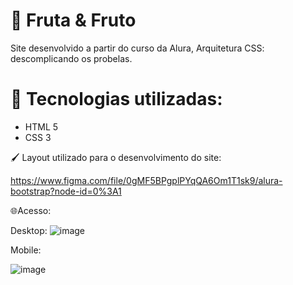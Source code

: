 # 🥗 Fruta & Fruto
 Site desenvolvido a partir do curso da Alura,  Arquitetura CSS: descomplicando os probelas.

# :rocket: Tecnologias utilizadas:

* HTML 5
* CSS 3

🖌 Layout utilizado para o desenvolvimento do site:

https://www.figma.com/file/0gMF5BPgplPYqQA6Om1T1sk9/alura-bootstrap?node-id=0%3A1

🌐Acesso: 


Desktop:
![image](https://user-images.githubusercontent.com/65188908/190456988-ee440bca-ac79-461d-ba35-fb3dc1e314eb.png)

Mobile:

![image](https://user-images.githubusercontent.com/65188908/190457109-0d52d79f-99e3-44e2-82d1-9def3b0bb38c.png)
